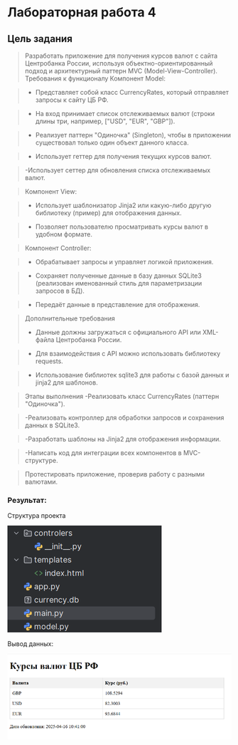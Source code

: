 # Лабораторная работа 4
## Цель задания
> Разработать приложение для получения курсов валют с сайта Центробанка России, используя объектно-ориентированный подход и архитектурный паттерн MVC (Model-View-Controller).
> Требования к функционалу
> Компонент Model:

>- Представляет собой класс CurrencyRates, который отправляет запросы к сайту ЦБ РФ.

>- На вход принимает список отслеживаемых валют (строки длины три, например, ["USD", "EUR", "GBP"]).

>- Реализует паттерн "Одиночка" (Singleton), чтобы в приложении существовал только один объект данного класса.

>- Использует геттер для получения текущих курсов валют.

> -Использует сеттер для обновления списка отслеживаемых валют.

> Компонент View:

>- Использует шаблонизатор Jinja2 или какую-либо другую библиотеку (пример) для отображения данных.

>- Позволяет пользователю просматривать курсы валют в удобном формате.

> Компонент Controller:

>- Обрабатывает запросы и управляет логикой приложения.

>- Сохраняет полученные данные в базу данных SQLite3 (реализован именованный стиль для параметризации запросов в БД).

>- Передаёт данные в представление для отображения.

> Дополнительные требования
>- Данные должны загружаться с официального API или XML-файла Центробанка России.

>- Для взаимодействия с API можно использовать библиотеку requests.

>- Использование библиотек sqlite3 для работы с базой данных и jinja2 для шаблонов.

> Этапы выполнения
> -Реализовать класс CurrencyRates (паттерн "Одиночка").

> -Реализовать контроллер для обработки запросов и сохранения данных в SQLite3.

> -Разработать шаблоны на Jinja2 для отображения информации.

> -Написать код для интеграции всех компонентов в MVC-структуре.

> Протестировать приложение, проверив работу с разными валютами.

### Результат:

Структура проекта

![Лабораторная работа 4. Задание 1](https://github.com/Stepanova-Anna/Programming-2/blob/main/LR4-4sem/2.png)

Вывод данных: 

![Лабораторная работа 4. Задание 1](https://github.com/Stepanova-Anna/Programming-2/blob/main/LR4-4sem/1.png)

